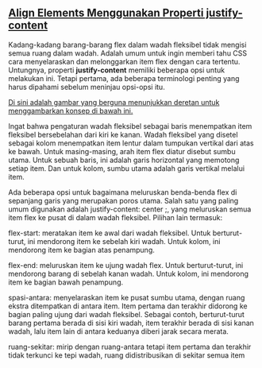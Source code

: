 ## [Align Elements Menggunakan Properti justify-content](https://learn.freecodecamp.org/responsive-web-design/css-flexbox/align-elements-using-the-justify-content-property)

Kadang-kadang barang-barang flex dalam wadah fleksibel tidak mengisi semua ruang dalam wadah. Adalah umum untuk ingin memberi tahu CSS cara menyelaraskan dan melonggarkan item flex dengan cara tertentu. Untungnya, properti **justify-content** memiliki beberapa opsi untuk melakukan ini. Tetapi pertama, ada beberapa terminologi penting yang harus dipahami sebelum meninjau opsi-opsi itu.



[Di sini adalah gambar yang berguna menunjukkan deretan untuk menggambarkan konsep di bawah ini.](https://www.w3.org/TR/css-flexbox-1/images/flex-direction-terms.svg)



Ingat bahwa pengaturan wadah fleksibel sebagai baris menempatkan item fleksibel bersebelahan dari kiri ke kanan. Wadah fleksibel yang disetel sebagai kolom menempatkan item lentur dalam tumpukan vertikal dari atas ke bawah. Untuk masing-masing, arah item flex diatur disebut sumbu utama. Untuk sebuah baris, ini adalah garis horizontal yang memotong setiap item. Dan untuk kolom, sumbu utama adalah garis vertikal melalui item.



Ada beberapa opsi untuk bagaimana meluruskan benda-benda flex di sepanjang garis yang merupakan poros utama. Salah satu yang paling umum digunakan adalah justify-content: center ;, yang meluruskan semua item flex ke pusat di dalam wadah fleksibel. Pilihan lain termasuk:



flex-start: meratakan item ke awal dari wadah fleksibel. Untuk berturut-turut, ini mendorong item ke sebelah kiri wadah. Untuk kolom, ini mendorong item ke bagian atas penampung.

flex-end: meluruskan item ke ujung wadah flex. Untuk berturut-turut, ini mendorong barang di sebelah kanan wadah. Untuk kolom, ini mendorong item ke bagian bawah penampung.

spasi-antara: menyelaraskan item ke pusat sumbu utama, dengan ruang ekstra ditempatkan di antara item. Item pertama dan terakhir didorong ke bagian paling ujung dari wadah fleksibel. Sebagai contoh, berturut-turut barang pertama berada di sisi kiri wadah, item terakhir berada di sisi kanan wadah, lalu item lain di antara keduanya diberi jarak secara merata.

ruang-sekitar: mirip dengan ruang-antara tetapi item pertama dan terakhir tidak terkunci ke tepi wadah, ruang didistribusikan di sekitar semua item

